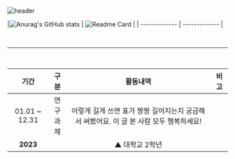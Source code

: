 ![header](https://capsule-render.vercel.app/api?type=waving&color=3E54AC&height=250&text=Rossum&animation=fadeIn&fontColosr=EEEEEE&fontSize=100&fontAlignY=40&desc=Hello%20World!&descAlign=64)

|![Anurag's GitHub stats](https://github-readme-stats.vercel.app/api?username=achieven123&3show_icons=true&theme=buefy&hide_border=true)
| ![Readme Card](https://github-readme-stats.vercel.app/api/top-langs/?username=achieven123&layout=compact&theme=buefy&hide_border=true) |
| ------------- | ------------- |

<br>
<hr>
<br>

| 기간 | 구분 | 활동내역 | 비고 |
| :---: | :---: | :---: | :---: |
| 01.01 ~ 12.31 | 연구<br>과제| 이렇게 길게 쓰면 표가 짱짱 길어지는지 궁금해서 써봤어요. 이 글 본 사람 모두 행복하세요! |  |
| **2023**  |  | ▲ 대학교 2학년 |  |
